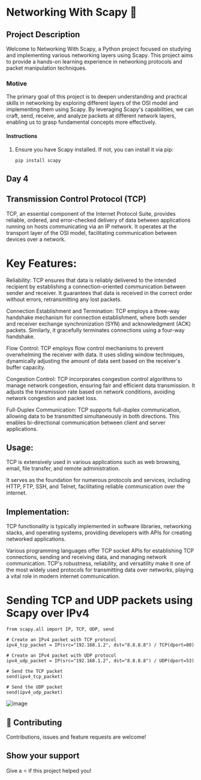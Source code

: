 # Networking With Scapy 👋


## Project Description
Welcome to Networking With Scapy, a Python project focused on studying and implementing various networking layers using Scapy. This project aims to provide a hands-on learning experience in networking protocols and packet manipulation techniques.

### Motive
The primary goal of this project is to deepen understanding and practical skills in networking by exploring different layers of the OSI model and implementing them using Scapy. By leveraging Scapy's capabilities, we can craft, send, receive, and analyze packets at different network layers, enabling us to grasp fundamental concepts more effectively.

#### Instructions
1. Ensure you have Scapy installed. If not, you can install it via pip:

    ```
    pip install scapy
    ```

## Day 4

## Transmission Control Protocol (TCP)
TCP, an essential component of the Internet Protocol Suite, provides reliable, ordered, and error-checked delivery of data between applications running on hosts communicating via an IP network. It operates at the transport layer of the OSI model, facilitating communication between devices over a network.

# Key Features:

Reliability: TCP ensures that data is reliably delivered to the intended recipient by establishing a connection-oriented communication between sender and receiver. It guarantees that data is received in the correct order without errors, retransmitting any lost packets.

Connection Establishment and Termination: TCP employs a three-way handshake mechanism for connection establishment, where both sender and receiver exchange synchronization (SYN) and acknowledgment (ACK) packets. Similarly, it gracefully terminates connections using a four-way handshake.

Flow Control: TCP employs flow control mechanisms to prevent overwhelming the receiver with data. It uses sliding window techniques, dynamically adjusting the amount of data sent based on the receiver's buffer capacity.

Congestion Control: TCP incorporates congestion control algorithms to manage network congestion, ensuring fair and efficient data transmission. It adjusts the transmission rate based on network conditions, avoiding network congestion and packet loss.

Full-Duplex Communication: TCP supports full-duplex communication, allowing data to be transmitted simultaneously in both directions. This enables bi-directional communication between client and server applications.

## Usage:

TCP is extensively used in various applications such as web browsing, email, file transfer, and remote administration.

It serves as the foundation for numerous protocols and services, including HTTP, FTP, SSH, and Telnet, facilitating reliable communication over the internet.

## Implementation:

TCP functionality is typically implemented in software libraries, networking stacks, and operating systems, providing developers with APIs for creating networked applications.

Various programming languages offer TCP socket APIs for establishing TCP connections, sending and receiving data, and managing network communication.
TCP's robustness, reliability, and versatility make it one of the most widely used protocols for transmitting data over networks, playing a vital role in modern internet communication.



# Sending TCP and UDP packets using Scapy over IPv4
```
from scapy.all import IP, TCP, UDP, send

# Create an IPv4 packet with TCP protocol
ipv4_tcp_packet = IP(src="192.168.1.2", dst="8.8.8.8") / TCP(dport=80)

# Create an IPv4 packet with UDP protocol
ipv4_udp_packet = IP(src="192.168.1.2", dst="8.8.8.8") / UDP(dport=53)

# Send the TCP packet
send(ipv4_tcp_packet)

# Send the UDP packet
send(ipv4_udp_packet)

```

![image](https://github.com/karkibibak9/NetworkingWithPython/assets/47566089/d1d63450-3462-4603-b1e8-6df5443c6189)


## 🤝 Contributing

Contributions, issues and feature requests are welcome!


## Show your support

Give a ⭐️ if this project helped you!
